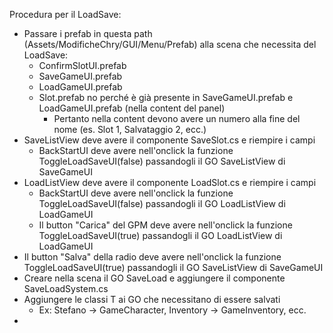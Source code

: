 Procedura per il LoadSave:
- Passare i prefab in questa path (Assets/ModificheChry/GUI/Menu/Prefab) alla scena che necessita del LoadSave:
    - ConfirmSlotUI.prefab
    - SaveGameUI.prefab
    - LoadGameUI.prefab
    - Slot.prefab no perché è già presente in SaveGameUI.prefab e LoadGameUI.prefab (nella content del panel)
        - Pertanto nella content devono avere un numero alla fine del nome (es. Slot 1, Salvataggio 2, ecc.)
- SaveListView deve avere il componente SaveSlot.cs e riempire i campi
    - BackStartUI deve avere nell'onclick la funzione ToggleLoadSaveUI(false) passandogli il GO SaveListView di SaveGameUI
- LoadListView deve avere il componente LoadSlot.cs e riempire i campi
    - BackStartUI deve avere nell'onclick la funzione ToggleLoadSaveUI(false) passandogli il GO LoadListView di LoadGameUI
    - Il button "Carica" del GPM deve avere nell'onclick la funzione ToggleLoadSaveUI(true) passandogli il GO LoadListView di LoadGameUI
- Il button "Salva" della radio deve avere nell'onclick la funzione ToggleLoadSaveUI(true) passandogli il GO SaveListView di SaveGameUI
- Creare nella scena il GO SaveLoad e aggiungere il componente SaveLoadSystem.cs
- Aggiungere le classi T ai GO che necessitano di essere salvati
    - Ex: Stefano -> GameCharacter, Inventory -> GameInventory, ecc.
- 
